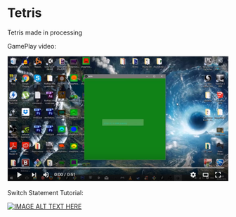 # Tetris
Tetris made in processing 

GamePlay video:

[![IMAGE ALT TEXT HERE](https://raw.githubusercontent.com/NiallMc92/Tetris/master/tetrisGameplay.PNG)](https://www.youtube.com/watch?v=DCZV4p4gF8Y&feature=youtu.be)

Switch Statement Tutorial:

[![IMAGE ALT TEXT HERE](http://www.cs.uah.edu/~rcoleman/CS121/ClassTopics/Images/Conditionals09.jpg)](https://www.youtube.com/watch?v=cDUHLQXfJHc&feature=youtu.be)
